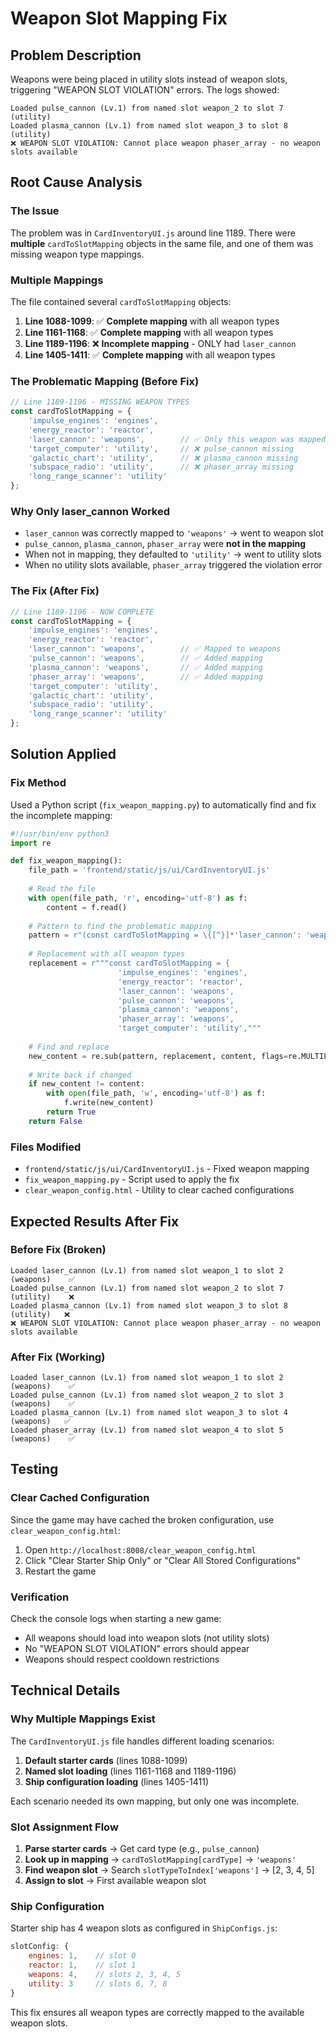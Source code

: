 # Weapon Slot Mapping Fix

## Problem Description
Weapons were being placed in utility slots instead of weapon slots, triggering "WEAPON SLOT VIOLATION" errors. The logs showed:

```
Loaded pulse_cannon (Lv.1) from named slot weapon_2 to slot 7 (utility)
Loaded plasma_cannon (Lv.1) from named slot weapon_3 to slot 8 (utility)
❌ WEAPON SLOT VIOLATION: Cannot place weapon phaser_array - no weapon slots available
```

## Root Cause Analysis

### The Issue
The problem was in `CardInventoryUI.js` around line 1189. There were **multiple** `cardToSlotMapping` objects in the same file, and one of them was missing weapon type mappings.

### Multiple Mappings
The file contained several `cardToSlotMapping` objects:

1. **Line 1088-1099**: ✅ **Complete mapping** with all weapon types
2. **Line 1161-1168**: ✅ **Complete mapping** with all weapon types  
3. **Line 1189-1196**: ❌ **Incomplete mapping** - ONLY had `laser_cannon`
4. **Line 1405-1411**: ✅ **Complete mapping** with all weapon types

### The Problematic Mapping (Before Fix)
```javascript
// Line 1189-1196 - MISSING WEAPON TYPES
const cardToSlotMapping = {
    'impulse_engines': 'engines',
    'energy_reactor': 'reactor',
    'laser_cannon': 'weapons',        // ✅ Only this weapon was mapped
    'target_computer': 'utility',     // ❌ pulse_cannon missing
    'galactic_chart': 'utility',      // ❌ plasma_cannon missing
    'subspace_radio': 'utility',      // ❌ phaser_array missing
    'long_range_scanner': 'utility'
};
```

### Why Only laser_cannon Worked
- `laser_cannon` was correctly mapped to `'weapons'` → went to weapon slot
- `pulse_cannon`, `plasma_cannon`, `phaser_array` were **not in the mapping**
- When not in mapping, they defaulted to `'utility'` → went to utility slots
- When no utility slots available, `phaser_array` triggered the violation error

### The Fix (After Fix)
```javascript
// Line 1189-1196 - NOW COMPLETE
const cardToSlotMapping = {
    'impulse_engines': 'engines',
    'energy_reactor': 'reactor',
    'laser_cannon': 'weapons',        // ✅ Mapped to weapons
    'pulse_cannon': 'weapons',        // ✅ Added mapping
    'plasma_cannon': 'weapons',       // ✅ Added mapping  
    'phaser_array': 'weapons',        // ✅ Added mapping
    'target_computer': 'utility',
    'galactic_chart': 'utility',
    'subspace_radio': 'utility',
    'long_range_scanner': 'utility'
};
```

## Solution Applied

### Fix Method
Used a Python script (`fix_weapon_mapping.py`) to automatically find and fix the incomplete mapping:

```python
#!/usr/bin/env python3
import re

def fix_weapon_mapping():
    file_path = 'frontend/static/js/ui/CardInventoryUI.js'
    
    # Read the file
    with open(file_path, 'r', encoding='utf-8') as f:
        content = f.read()
    
    # Pattern to find the problematic mapping
    pattern = r"(const cardToSlotMapping = \{[^}]*'laser_cannon': 'weapons',\s*'target_computer': 'utility',)"
    
    # Replacement with all weapon types
    replacement = r"""const cardToSlotMapping = {
                        'impulse_engines': 'engines',
                        'energy_reactor': 'reactor',
                        'laser_cannon': 'weapons',
                        'pulse_cannon': 'weapons',
                        'plasma_cannon': 'weapons',
                        'phaser_array': 'weapons',
                        'target_computer': 'utility',"""
    
    # Find and replace
    new_content = re.sub(pattern, replacement, content, flags=re.MULTILINE | re.DOTALL)
    
    # Write back if changed
    if new_content != content:
        with open(file_path, 'w', encoding='utf-8') as f:
            f.write(new_content)
        return True
    return False
```

### Files Modified
- `frontend/static/js/ui/CardInventoryUI.js` - Fixed weapon mapping
- `fix_weapon_mapping.py` - Script used to apply the fix
- `clear_weapon_config.html` - Utility to clear cached configurations

## Expected Results After Fix

### Before Fix (Broken)
```
Loaded laser_cannon (Lv.1) from named slot weapon_1 to slot 2 (weapons)    ✅
Loaded pulse_cannon (Lv.1) from named slot weapon_2 to slot 7 (utility)    ❌
Loaded plasma_cannon (Lv.1) from named slot weapon_3 to slot 8 (utility)   ❌
❌ WEAPON SLOT VIOLATION: Cannot place weapon phaser_array - no weapon slots available
```

### After Fix (Working)
```
Loaded laser_cannon (Lv.1) from named slot weapon_1 to slot 2 (weapons)    ✅
Loaded pulse_cannon (Lv.1) from named slot weapon_2 to slot 3 (weapons)    ✅
Loaded plasma_cannon (Lv.1) from named slot weapon_3 to slot 4 (weapons)   ✅
Loaded phaser_array (Lv.1) from named slot weapon_4 to slot 5 (weapons)    ✅
```

## Testing

### Clear Cached Configuration
Since the game may have cached the broken configuration, use `clear_weapon_config.html`:

1. Open `http://localhost:8008/clear_weapon_config.html`
2. Click "Clear Starter Ship Only" or "Clear All Stored Configurations"
3. Restart the game

### Verification
Check the console logs when starting a new game:
- All weapons should load into weapon slots (not utility slots)
- No "WEAPON SLOT VIOLATION" errors should appear
- Weapons should respect cooldown restrictions

## Technical Details

### Why Multiple Mappings Exist
The `CardInventoryUI.js` file handles different loading scenarios:
1. **Default starter cards** (lines 1088-1099)
2. **Named slot loading** (lines 1161-1168 and 1189-1196)
3. **Ship configuration loading** (lines 1405-1411)

Each scenario needed its own mapping, but only one was incomplete.

### Slot Assignment Flow
1. **Parse starter cards** → Get card type (e.g., `pulse_cannon`)
2. **Look up in mapping** → `cardToSlotMapping[cardType]` → `'weapons'`
3. **Find weapon slot** → Search `slotTypeToIndex['weapons']` → [2, 3, 4, 5]
4. **Assign to slot** → First available weapon slot

### Ship Configuration
Starter ship has 4 weapon slots as configured in `ShipConfigs.js`:
```javascript
slotConfig: {
    engines: 1,    // slot 0
    reactor: 1,    // slot 1  
    weapons: 4,    // slots 2, 3, 4, 5
    utility: 3     // slots 6, 7, 8
}
```

This fix ensures all weapon types are correctly mapped to the available weapon slots. 